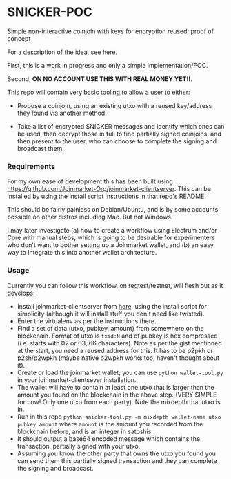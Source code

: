 # SNICKER-POC
Simple non-interactive coinjoin with keys for encryption reused; proof of concept

For a description of the idea, see [here](https://gist.github.com/AdamISZ/8dc3bbb00ac33e270029fe1cdb52f3f4).

First, this is a work in progress and only a simple implementation/POC.

Second, **ON NO ACCOUNT USE THIS WITH REAL MONEY YET!!**.

This repo will contain very basic tooling to allow a user to either:

* Propose a coinjoin, using an existing utxo with a reused key/address
they found via another method.

* Take a list of encrypted SNICKER messages and identify which ones can be used,
then decrypt those in full to find partially signed coinjoins, and then present
to the user, who can choose to complete the signing and broadcast them.

### Requirements

For my own ease of development this has been built using https://github.com/Joinmarket-Org/joinmarket-clientserver. This can be installed
by using the install script instructions in that repo's README.

This should be fairly painless on Debian/Ubuntu, and is by some accounts possible on other distros including Mac. But not Windows.

I may later investigate (a) how to create a workflow using Electrum and/or Core with manual steps,
which is going to be desirable for experimenters who don't want to bother setting up a Joinmarket
wallet, and (b) an easy way to integrate this into another wallet architecture.


### Usage

Currently you can follow this workflow, on regtest/testnet, will flesh out as it develops:

* Install joinmarket-clientserver from [here](https://github.com/Joinmarket-Org/joinmarket-clientserver),
using the install script for simplicity (although it will install stuff you don't need like twisted).
* Enter the virtualenv as per the instructions there.
* Find a set of data (utxo, pubkey, amount) from somewhere on the blockchain. Format of utxo is `txid:N` and of pubkey is hex compressed (i.e. starts with 02 or 03, 66 characters).
Note as per the gist mentioned at the start, you need a reused address for this. It has to be
p2pkh or p2sh/p2wpkh (maybe native p2wpkh works too, haven't thought about it).
* Create or load the joinmarket wallet; you can use `python wallet-tool.py` in your joinmarket-clientsever installation.
* The wallet will have to contain at least one utxo that is larger than the amount you found on the blockchain
in the above step. (VERY SIMPLE for now! Only one utxo from each party). Note the mixdepth that utxo is in.
* Run in this repo `python snicker-tool.py -m mixdepth wallet-name utxo pubkey amount` where `amount` is the amount
you recorded from the blockchain before, and is an integer in satoshis.
* It should output a base64 encoded message which contains the transaction, partially signed with your utxo.
* Assuming you know the other party that owns the utxo you found you can send them this partially signed
transaction and they can complete the signing and broadcast.



